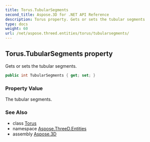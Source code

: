 ```yaml
---
title: Torus.TubularSegments
second_title: Aspose.3D for .NET API Reference
description: Torus property. Gets or sets the tubular segments
type: docs
weight: 60
url: /net/aspose.threed.entities/torus/tubularsegments/
---
```

## Torus.TubularSegments property

Gets or sets the tubular segments.

```csharp
public int TubularSegments { get; set; }
```

### Property Value

The tubular segments.

### See Also

* class [Torus](../)
* namespace [Aspose.ThreeD.Entities](../../torus/)
* assembly [Aspose.3D](../../../)


